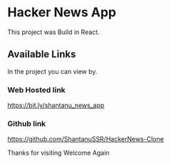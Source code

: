 # Hacker News App

This project was Build in React.

## Available Links

In the project you can view by.

### Web Hosted link

https://bit.ly/shantanu_news_app

### Github link

https://github.com/ShantanuSSR/HackerNews-Clone

Thanks for visiting
Welcome Again
